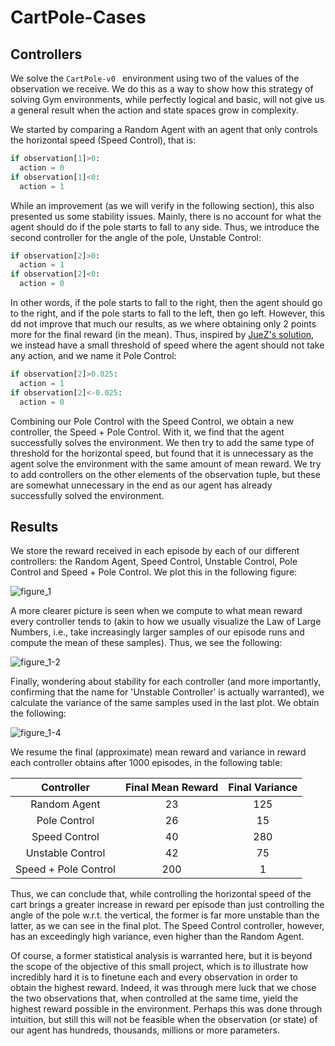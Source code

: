 # CartPole-Cases
## Controllers
We solve the `CartPole-v0 ` environment using two of the values of the observation we receive. We do this as a way to show how this strategy of solving Gym environments, while perfectly logical and basic, will not give us a general result when the action and state spaces grow in complexity.

We started by comparing a Random Agent with an agent that only controls the horizontal speed (Speed Control), that is:

```python
if observation[1]>0:
  action = 0
if observation[1]<0:
  action = 1
```

While an improvement (as we will verify in the following section), this also presented us some stability issues. Mainly, there is no account for what the agent should do if the pole starts to fall to any side. Thus, we introduce the second controller for the angle of the pole, Unstable Control:

```python
if observation[2]>0:
  action = 1
if observation[2]<0:
  action = 0
```

In other words, if the pole starts to fall to the right, then the agent should go to the right, and if the pole starts to fall to the left, then go left. However, this dd not improve that much our results, as we where obtaining only 2 points more for the final reward (in the mean). Thus, inspired by [JueZ's solution](https://gym.openai.com/evaluations/eval_auJ8CEB6RDSNlcWF7tL4Ng), we instead have a small threshold of speed where the agent should not take any action, and we name it Pole Control:

```python
if observation[2]>0.025:
  action = 1
if observation[2]<-0.025:
  action = 0
```

Combining our Pole Control with the Speed Control, we obtain a new controller, the Speed + Pole Control. With it, we find that the agent successfully solves the environment. We then try to add the same type of threshold for the horizontal speed, but found that it is unnecessary as the agent solve the environment with the same amount of mean reward. We try to add controllers on the other elements of the observation tuple, but these are somewhat unnecessary in the end as our agent has already successfully solved the environment.

## Results

We store the reward received in each episode by each of our different controllers: the Random Agent, Speed Control, Unstable Control, Pole Control and Speed + Pole Control. We plot this in the following figure:

![figure_1](https://user-images.githubusercontent.com/24496178/30891060-1afe1186-a331-11e7-8171-ffa6c731fc52.png)

A more clearer picture is seen when we compute to what mean reward every controller tends to (akin to how we usually visualize the Law of Large Numbers, i.e., take increasingly larger samples of our episode runs and compute the mean of these samples). Thus, we see the following:

![figure_1-2](https://user-images.githubusercontent.com/24496178/30891074-29ccae70-a331-11e7-9a3f-6d7684e25446.png)

Finally, wondering about stability for each controller (and more importantly, confirming that the name for 'Unstable Controller' is actually warranted), we calculate the variance of the same samples used in the last plot. We obtain the following:

![figure_1-4](https://user-images.githubusercontent.com/24496178/30891083-34d2cfa2-a331-11e7-9762-4137cf8daa66.png)

We resume the final (approximate) mean reward and variance in reward each controller obtains after 1000 episodes, in the following table: 


|      Controller      | Final Mean Reward | Final Variance |
| :------------------: | :---------------: | :------------: |
|     Random Agent     |        23         |       125      |
|     Pole Control     |        26         |       15       |
|    Speed Control     |        40         |       280      |
|   Unstable Control   |        42         |       75       |
| Speed + Pole Control |        200        |        1       |

Thus, we can conclude that, while controlling the horizontal speed of the cart brings a greater increase in reward per episode than just controlling the angle of the pole w.r.t. the vertical, the former is far more unstable than the latter, as we can see in the final plot. The Speed Control controller, however, has an exceedingly high variance, even higher than the Random Agent. 

Of course, a former statistical analysis is warranted here, but it is beyond the scope of the objective of this small project, which is to illustrate how incredibly hard it is to finetune each and every observation in order to obtain the highest reward. Indeed, it was through mere luck that we chose the two observations that, when controlled at the same time, yield the highest reward possible in the environment. Perhaps this was done through intuition, but still this will not be feasible when the observation (or state) of our agent has hundreds, thousands, millions or more parameters.
